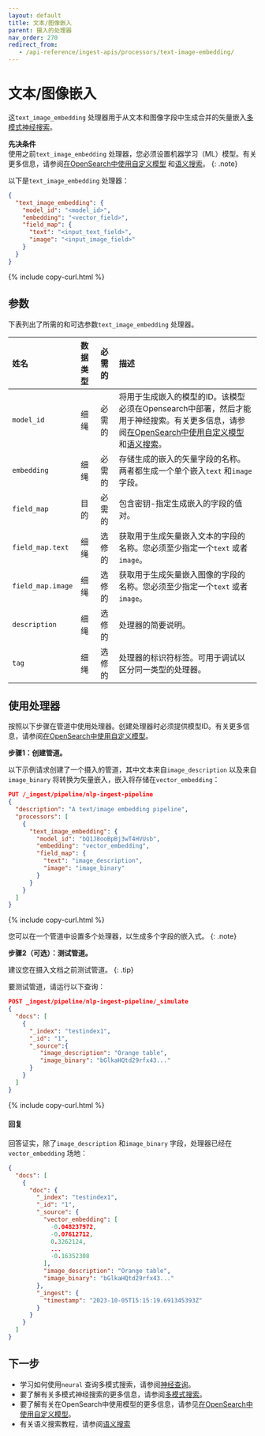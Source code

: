 ```yaml
---
layout: default
title: 文本/图像嵌入
parent: 摄入的处理器
nav_order: 270
redirect_from:
   - /api-reference/ingest-apis/processors/text-image-embedding/
---
```


# 文本/图像嵌入

这`text_image_embedding` 处理器用于从文本和图像字段中生成合并的矢量嵌入[多模式神经搜索]({{site.url}}{{site.baseurl}}/search-plugins/neural-multimodal-search/)。

**先决条件**<br>
使用之前`text_image_embedding` 处理器，您必须设置机器学习（ML）模型。有关更多信息，请参阅[在OpenSearch中使用自定义模型]({{site.url}}{{site.baseurl}}/ml-commons-plugin/ml-framework/) 和[语义搜索]({{site.url}}{{site.baseurl}}/ml-commons-plugin/semantic-search/)。
{: .note}

以下是`text_image_embedding` 处理器：

```json
{
  "text_image_embedding": {
    "model_id": "<model_id>",
    "embedding": "<vector_field>",
    "field_map": {
      "text": "<input_text_field>",
      "image": "<input_image_field>"
    }
  }
}
```
{% include copy-curl.html %}

## 参数

下表列出了所需的和可选参数`text_image_embedding` 处理器。

| 姓名| 数据类型| 必需的| 描述|
|:---|:---|:---|:---|
`model_id` | 细绳| 必需的| 将用于生成嵌入的模型的ID。该模型必须在Opensearch中部署，然后才能用于神经搜索。有关更多信息，请参阅[在OpenSearch中使用自定义模型]({{site.url}}{{site.baseurl}}/ml-commons-plugin/ml-framework/) 和[语义搜索]({{site.url}}{{site.baseurl}}/ml-commons-plugin/semantic-search/)。
`embedding` | 细绳| 必需的| 存储生成的嵌入的矢量字段的名称。两者都生成一个单个嵌入`text` 和`image` 字段。
`field_map` | 目的| 必需的| 包含密钥-指定生成嵌入的字段的值对。
`field_map.text` | 细绳| 选修的| 获取用于生成矢量嵌入文本的字段的名称。您必须至少指定一个`text` 或者`image`。
`field_map.image`  | 细绳| 选修的| 获取用于生成矢量嵌入图像的字段的名称。您必须至少指定一个`text` 或者`image`。
`description`  | 细绳| 选修的| 处理器的简要说明。|
`tag` | 细绳| 选修的| 处理器的标识符标签。可用于调试以区分同一类型的处理器。|

## 使用处理器

按照以下步骤在管道中使用处理器。创建处理器时必须提供模型ID。有关更多信息，请参阅[在OpenSearch中使用自定义模型]({{site.url}}{{site.baseurl}}/ml-commons-plugin/ml-framework/)。

**步骤1：创建管道。** 

以下示例请求创建了一个摄入的管道，其中文本来自`image_description` 以及来自`image_binary` 将转换为矢量嵌入，嵌入将存储在`vector_embedding`：

```json
PUT /_ingest/pipeline/nlp-ingest-pipeline
{
  "description": "A text/image embedding pipeline",
  "processors": [
    {
      "text_image_embedding": {
        "model_id": "bQ1J8ooBpBj3wT4HVUsb",
        "embedding": "vector_embedding",
        "field_map": {
          "text": "image_description",
          "image": "image_binary"
        }
      }
    }
  ]
}
```
{% include copy-curl.html %}

您可以在一个管道中设置多个处理器，以生成多个字段的嵌入式。
{: .note}

**步骤2（可选）：测试管道。**

建议您在摄入文档之前测试管道。
{: .tip}

要测试管道，请运行以下查询：

```json
POST _ingest/pipeline/nlp-ingest-pipeline/_simulate
{
  "docs": [
    {
      "_index": "testindex1",
      "_id": "1",
      "_source":{
         "image_description": "Orange table",
         "image_binary": "bGlkaHQtd29rfx43..."
      }
    }
  ]
}
```
{% include copy-curl.html %}

#### 回复

回答证实，除了`image_description` 和`image_binary` 字段，处理器已经在`vector_embedding` 场地：

```json
{
  "docs": [
    {
      "doc": {
        "_index": "testindex1",
        "_id": "1",
        "_source": {
          "vector_embedding": [
            -0.048237972,
            -0.07612712,
            0.3262124,
            ...
            -0.16352308
          ],
          "image_description": "Orange table",
          "image_binary": "bGlkaHQtd29rfx43..."
        },
        "_ingest": {
          "timestamp": "2023-10-05T15:15:19.691345393Z"
        }
      }
    }
  ]
}
```

## 下一步

- 学习如何使用`neural` 查询多模式搜索，请参阅[神经查询]({{site.url}}{{site.baseurl}}/query-dsl/specialized/neural/)。
- 要了解有关多模式神经搜索的更多信息，请参阅[多模式搜索]({{site.url}}{{site.baseurl}}/search-plugins/neural-multimodal-search/)。
- 要了解有关在OpenSearch中使用模型的更多信息，请参见[在OpenSearch中使用自定义模型]({{site.url}}{{site.baseurl}}/ml-commons-plugin/ml-framework/)。
- 有关语义搜索教程，请参阅[语义搜索]({{site.url}}{{site.baseurl}}/ml-commons-plugin/semantic-search/)


